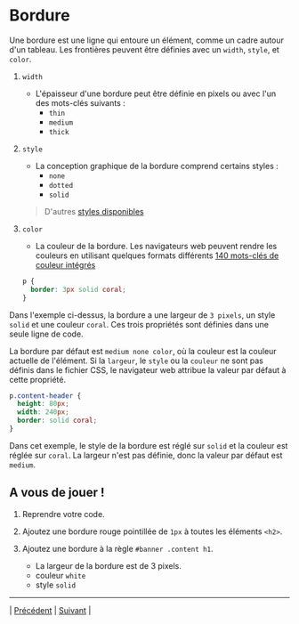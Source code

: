 # Bordure

Une bordure est une ligne qui entoure un élément, comme un cadre autour d'un tableau. Les frontières peuvent être définies avec un `width`, `style`, et `color`.

1. `width`
    - L'épaisseur d'une bordure peut être définie en pixels ou avec l'un des mots-clés suivants :
        - `thin`
        - `medium`
        - `thick`
        
2. `style`
    - La conception graphique de la bordure comprend certains styles :
        - `none`
        - `dotted`
        - `solid`
    > D'autres [styles disponibles](https://developer.mozilla.org/en-US/docs/Web/CSS/border-style#Values)
    
3. `color`
    - La couleur de la bordure. Les navigateurs web peuvent rendre les couleurs en utilisant quelques formats différents [140 mots-clés de couleur intégrés](https://developer.mozilla.org/en-US/docs/Web/CSS/color_value)
    
    ```css
    p {
      border: 3px solid coral;
    }
    ```
    
Dans l'exemple ci-dessus, la bordure a une largeur de `3 pixels`, un style `solid` et une couleur `coral`.
Ces trois propriétés sont définies dans une seule ligne de code.

La bordure par défaut est `medium none color`, où la couleur est la couleur actuelle de l'élément. Si la `largeur`, le `style` ou la `couleur` ne sont pas définis dans le fichier CSS, le navigateur web attribue la valeur par défaut à cette propriété.

```css
p.content-header {
  height: 80px;
  width: 240px;
  border: solid coral;
}
```

Dans cet exemple, le style de la bordure est réglé sur `solid` et la couleur est réglée sur `coral`. La largeur n'est pas définie, donc la valeur par défaut est `medium`.

## A vous de jouer !

1. Reprendre votre code.

2. Ajoutez une bordure rouge pointillée de `1px` à toutes les éléments `<h2>`.

3. Ajoutez une bordure à la règle `#banner .content h1`.
    - La largeur de la bordure est de 3 pixels.
    - couleur `white`
    - style `solid`
 
___

| [Précédent](./1-boîte-intro.md)       | [Suivant](./3-rayon-bordure.md)    |
